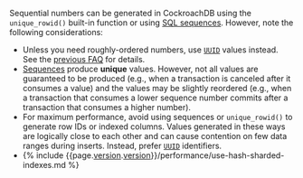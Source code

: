 Sequential numbers can be generated in CockroachDB using the `unique_rowid()` built-in function or using [SQL sequences](create-sequence.html). However, note the following considerations:

- Unless you need roughly-ordered numbers, use [`UUID`](uuid.html) values instead. See the [previous
FAQ](#how-do-i-auto-generate-unique-row-ids-in-cockroachdb) for details.
- [Sequences](create-sequence.html) produce **unique** values. However, not all values are guaranteed to be produced (e.g., when a transaction is canceled after it consumes a value) and the values may be slightly reordered (e.g., when a transaction that
consumes a lower sequence number commits after a transaction that consumes a higher number).
- For maximum performance, avoid using sequences or `unique_rowid()` to generate row IDs or indexed columns. Values generated in these ways are logically close to each other and can cause contention on few data ranges during inserts. Instead, prefer [`UUID`](uuid.html) identifiers.
- {% include {{page.[version](cluster-settings.html#setting-version).[version](cluster-settings.html#setting-version)}}/performance/use-hash-sharded-indexes.md %}
